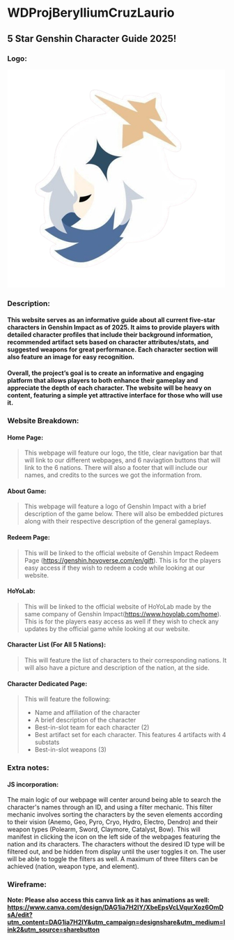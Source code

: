 # WDProjBerylliumCruzLaurio

## 5 Star Genshin Character Guide 2025!

### Logo:
![Logo](./asset/Logo.png)

### Description:
#### This website serves as an informative guide about all current five-star characters in Genshin Impact as of 2025. It aims to provide players with detailed character profiles that include their background information, recommended artifact sets based on character attributes/stats, and suggested weapons for great performance. Each character section will also feature an image for easy recognition. 

#### Overall, the project’s goal is to create an informative and engaging platform that allows players to both enhance their gameplay and appreciate the depth of each character. The website will be heavy on content, featuring a simple yet attractive interface for those who will use it.

### Website Breakdown:
#### Home Page: 
> This webpage will feature our logo, the title, clear navigation bar that will link to our different webpages, and 6 naviagtion buttons that will link to the 6 nations. There will also a footer that will include our names, and credits to the surces we got the information from. 

#### About Game:
> This webpage will feature a logo of Genshin Impact with a brief description of the game below. There will also be embedded pictures along with their respective description of the general gameplays. 

#### Redeem Page:
> This will be linked to the official website of Genshin Impact Redeem Page (https://genshin.hoyoverse.com/en/gift). This is for the players easy access if they wish to redeem a code while looking at our website. 

#### HoYoLab:
> This will be linked to the official website of HoYoLab made by the same company of Genshin Impact(https://www.hoyolab.com/home). This is for the players easy access as well if they wish to check any updates by the official game while looking at our website. 

#### Character List (For All 5 Nations):
> This will feature the list of characters to their corresponding nations. It will also have a picture and description of the nation, at the side.

#### Character Dedicated Page:
> This will feature the following:
> - Name and affiliation of the character
> - A brief description of the character
> - Best-in-slot team for each character (2)
> - Best artifact set for each character. This features 4 artifacts with 4 substats
> - Best-in-slot weapons (3)

### Extra notes:
#### JS incorporation:
The main logic of our webpage will center around being able to search the character's names through an ID, and using a filter mechanic. This filter mechanic involves sorting the characters by the seven elements according to their vision (Anemo, Geo, Pyro, Cryo, Hydro, Electro, Dendro) and their weapon types (Polearm, Sword, Claymore, Catalyst, Bow).  This will manifest in clicking the icon on the left side of the webpages featuring the nation and its characters. The characters without the desired ID type will be filtered out, and be hidden from display until the user toggles it on. The user will be able to toggle the filters as well. A maximum of three filters can be achieved (nation, weapon type, and element).

### Wireframe:
**Note: Please also access this canva link as it has animations as well: https://www.canva.com/design/DAG1ia7H2IY/XbeEpsVcLVqurXoz6OmDsA/edit?utm_content=DAG1ia7H2IY&utm_campaign=designshare&utm_medium=link2&utm_source=sharebutton**








